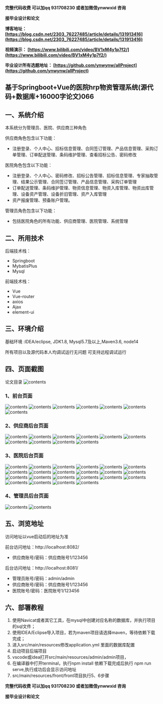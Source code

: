 **完整代码收费  可以加qq 931708230 或者加微信ynwwxid 咨询**

**接毕业设计和论文**

**博客地址：
[https://blog.csdn.net/2303_76227485/article/details/131913416](https://blog.csdn.net/2303_76227485/article/details/131913416)**

**视频演示：
[https://www.bilibili.com/video/BV1xM4y1p7f2/](https://www.bilibili.com/video/BV1xM4y1p7f2/)**

**毕业设计所有选题地址：
[https://github.com/ynwynw/allProject](https://github.com/ynwynw/allProject)**

## 基于Springboot+Vue的医院hrp物资管理系统(源代码+数据库+16000字论文)066

## 一、系统介绍

本系统分为管理员、医院、供应商三种角色

供应商角色包含以下功能：
- 注册登录、个人中心、招标信息管理、合同签订管理、产品信息管理、采购订单管理、订单配送管理、条码维护管理、查看招标公告、密码修改

医院角色包含以下功能：
- 注册登录、个人中心、密码修改、招标公告管理、招标信息管理、专家抽取管理、结果公示管理、合同签订管理、产品信息管理、采购订单管理
- 订单配送管理、条码维护管理、物资信息管理、物资入库管理、物资出库管理、设备资产管理、设备折旧管理、资产入库管理
- 资产报废管理、预备账户管理。

管理员角色包含以下功能：
- 包括医院角色的所有功能、供应商管理、医院管理、系统管理

## 二、所用技术

后端技术栈：

- Springboot
- MybatisPlus
- Mysql

前端技术栈：

- Vue 
- Vue-router 
- axios 
- Ajax 
- element-ui

## 三、环境介绍

基础环境 :IDEA/eclipse, JDK1.8, Mysql5.7及以上,Maven3.6, node14

所有项目以及源代码本人均调试运行无问题 可支持远程调试运行

## 四、页面截图
论文目录
![contents](./picture/picture0.png)
### 1、前台页面
![contents](./picture/picture1.png)
![contents](./picture/picture2.png)
![contents](./picture/picture3.png)
![contents](./picture/picture4.png)
![contents](./picture/picture5.png)
![contents](./picture/picture6.png)
![contents](./picture/picture7.png)
### 2、供应商后台页面
![contents](./picture/picture8.png)
![contents](./picture/picture9.png)
![contents](./picture/picture10.png)
![contents](./picture/picture11.png)
![contents](./picture/picture12.png)
![contents](./picture/picture13.png)
![contents](./picture/picture14.png)
![contents](./picture/picture15.png)
![contents](./picture/picture16.png)
![contents](./picture/picture17.png)
### 3、医院后台页面
![contents](./picture/picture18.png)
![contents](./picture/picture19.png)
![contents](./picture/picture20.png)
![contents](./picture/picture21.png)
![contents](./picture/picture22.png)
![contents](./picture/picture23.png)
![contents](./picture/picture24.png)
![contents](./picture/picture25.png)
![contents](./picture/picture26.png)
![contents](./picture/picture27.png)
![contents](./picture/picture28.png)
![contents](./picture/picture29.png)
![contents](./picture/picture30.png)
![contents](./picture/picture31.png)
![contents](./picture/picture32.png)
![contents](./picture/picture33.png)
![contents](./picture/picture34.png)
![contents](./picture/picture35.png)
![contents](./picture/picture36.png)
![contents](./picture/picture37.png)
![contents](./picture/picture38.png)
![contents](./picture/picture39.png)
### 4、管理员后台页面
![contents](./picture/picture40.png)
![contents](./picture/picture41.png)

## 五、浏览地址
访问地址以vue启动后的地址为准

前台访问地址：http://localhost:8082/
- 供应商账号/密码：供应商账号1/123456

后台访问地址：http://localhost:8081/
- 管理员账号/密码：admin/admin
- 供应商账号/密码：供应商账号1/123456
- 医院账号/密码：医院账号1/123456
## 六、部署教程

1. 使用Navicat或者其它工具，在mysql中创建对应名称的数据库，并执行项目的sql文件；
2. 使用IDEA/Eclipse导入项目，若为maven项目请选择maven，等待依赖下载完成；
3. 进入src/main/resources修改application.yml 里面的数据库配置
4. 启动项目后端项目
5. vscode或idea打开src/main/resources/admin/admin项目，
6. 在编译器中打开terminal，执行npm install 依赖下载完成后执行 npm run serve,执行成功后会显示访问地址
7. src/main/resources/front/front项目执行5、6步骤

**完整代码收费  可以加qq 931708230 或者加微信ynwwxid 咨询**

**接毕业设计和论文**

